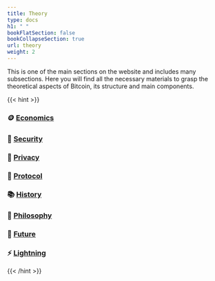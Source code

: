 ```yaml
---
title: Theory
type: docs
h1: " "
bookFlatSection: false
bookCollapseSection: true
url: theory
weight: 2
---
```


This is one of the main sections on the website and includes many subsections. Here you will find all the necessary materials to grasp the theoretical aspects of Bitcoin, its structure and main components.

{{< hint >}}
### 🪙 [Economics](/en/economics/)

### 🔐 [Security](/en/security/)

### 🥷 [Privacy](/en/privacy/)

### 💊 [Protocol](/en/protocol/)

### 📚 [History](/en/history/)

### 🧠 [Philosophy](/en/philosophy/)

### 🔮 [Future](/en/future/)

### ⚡️ [Lightning](/en/lightning/)
{{< /hint >}}
